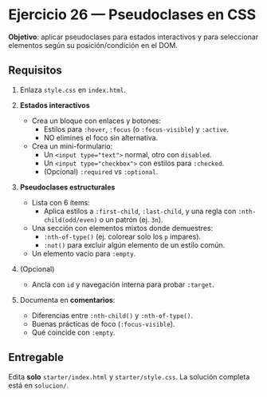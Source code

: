 # Ejercicio 26 — Pseudoclases en CSS

**Objetivo**: aplicar pseudoclases para estados interactivos y para seleccionar elementos según su posición/condición en el DOM.

## Requisitos

1. Enlaza `style.css` en `index.html`.

2. **Estados interactivos**

   - Crea un bloque con enlaces y botones:
     - Estilos para `:hover`, `:focus` (o `:focus-visible`) y `:active`.
     - NO elimines el foco sin alternativa.
   - Crea un mini-formulario:
     - Un `<input type="text">` normal, otro con `disabled`.
     - Un `<input type="checkbox">` con estilos para `:checked`.
     - (Opcional) `:required` vs `:optional`.

3. **Pseudoclases estructurales**

   - Lista con 6 ítems:
     - Aplica estilos a `:first-child`, `:last-child`, y una regla con `:nth-child(odd/even)` o un patrón (ej. `3n`).
   - Una sección con elementos mixtos donde demuestres:
     - `:nth-of-type()` (ej. colorear solo los `p` impares).
     - `:not()` para excluir algún elemento de un estilo común.
   - Un elemento vacío para `:empty`.

4. (Opcional)

   - Ancla con `id` y navegación interna para probar `:target`.

5. Documenta en **comentarios**:
   - Diferencias entre `:nth-child()` y `:nth-of-type()`.
   - Buenas prácticas de foco (`:focus-visible`).
   - Qué coincide con `:empty`.

## Entregable

Edita **solo** `starter/index.html` y `starter/style.css`. La solución completa está en `solucion/`.
